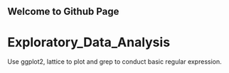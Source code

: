 ## Welcome to Github Page
Exploratory_Data_Analysis
=========================

Use ggplot2, lattice to plot and grep to conduct basic regular expression.

